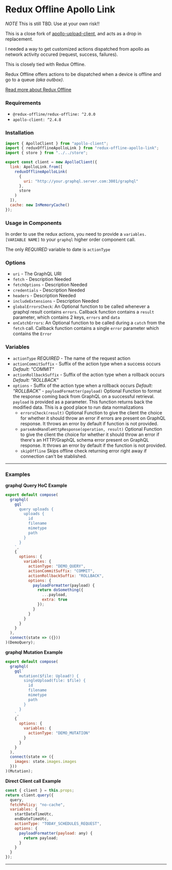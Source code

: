 # Redux Offline Apollo Link

_NOTE_ This is still TBD. Use at your own risk!!

This is a close fork of [apollo-upload-client](https://github.com/jaydenseric/apollo-upload-client), and acts as a drop in replacement.

I needed a way to get customized actions dispatched from apollo as network activity occured (request, success, failures).

This is closely tied with Redux Offline.

Redux Offline offers actions to be dispatched when a device is offline and go to a queue _(aka outbox)_.

[Read more about Redux Offline](https://github.com/redux-offline/redux-offline)

### Requirements

- `@redux-offline/redux-offline: ^2.0.0`
- `apollo-client: ^2.4.8`

### Installation

```js
import { ApolloClient } from "apollo-client";
import { reduxOfflineApolloLink } from "redux-offline-apollo-link";
import { store } from "../../store";

export const client = new ApolloClient({
  link: ApolloLink.from([
    reduxOfflineApolloLink(
      {
        uri: "http://your.graphql.server.com:3001/graphql"
      },
      store
    )
  ]),
  cache: new InMemoryCache()
});
```

### Usage in Components

In order to use the redux actions, you need to provide a `variables.[VARIABLE NAME]` to your `graphql` higher order component call.

The only _REQUIRED_ variable to date is `actionType`

### Options

- `uri` - The GraphQL URI
- `fetch` - Description Needed
- `fetchOptions` - Description Needed
- `credentials` - Description Needed
- `headers` - Description Needed
- `includeExtensions` - Description Needed
- `globalErrorsCheck`: An Optional function to be called whenever a graphql result contains `errors`. Callback function contains a `result` parameter, which contains 2 keys, `errors` and `data`
- `onCatchErrors`: An Optional function to be called during a `catch` from the `fetch` call. Callback function contains a single `error` parameter which contains the `Error`

### Variables

- `actionType` _REQUIRED_ - The name of the request action
- `actionCommitSuffix` - Suffix of the action type when a success occurs _Default: "COMMIT"_
- `actionRollbackSuffix` - Suffix of the action type when a rollback occurs _Default: "ROLLBACK"_
- `options` - Suffix of the action type when a rollback occurs _Default: "ROLLBACK"_ - `payloadFormatter(payload)` Optional Function to format the response coming back from GraphQL on a successful retrieval. `payload` is provided as a parameter. This function returns back the modified data. This is a good place to run data normalizations
  - `errorsCheck(result)` Optional Function to give the client the choice for whether it should throw an error if errors are present on GraphQL response. It throws an error by default if function is not provided.
  - `parseAndHandleHttpResponse(operation, result)` Optional Function to give the client the choice for whether it should throw an error if there's an HTTP/GraphQL schema error present on GraphQL response. It throws an error by default if the function is not provided.
  - `skipOffline` Skips offline check returning error right away if connection can't be stablished.

---

### Examples

**graphql Query HoC Example**

```js
export default compose(
  graphql(
    gql`
      query uploads {
        uploads {
          id
          filename
          mimetype
          path
        }
      }
    `,
    {
      options: {
        variables: {
          actionType: "DEMO_QUERY",
          actionCommitSuffix: "COMMIT",
          actionRollbackSuffix: "ROLLBACK",
          options: {
            payloadFormatter(payload) {
              return doSomething({
                ...payload,
                extra: true
              });
            }
          }
        }
      }
    }
  ),
  connect(state => ({}))
)(DemoQuery);
```

**graphql Mutation Example**

```js
export default compose(
  graphql(
    gql`
      mutation($file: Upload!) {
        singleUpload(file: $file) {
          id
          filename
          mimetype
          path
        }
      }
    `,
    {
      options: {
        variables: {
          actionType: "DEMO_MUTATION"
        }
      }
    }
  ),
  connect(state => ({
    images: state.images.images
  }))
)(Mutation);
```

**Direct Client call Example**

```js
const { client } = this.props;
return client.query({
  query,
  fetchPolicy: "no-cache",
  variables: {
    startDateTimeUtc,
    endDateTimeUtc,
    actionType: "TODAY_SCHEDULES_REQUEST",
    options: {
      payloadFormatter(payload: any) {
        return payload;
      }
    }
  }
});
```

---
